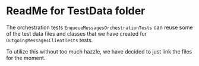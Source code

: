 ﻿# ReadMe for TestData folder

The orchestration tests `EnqueueMessagesOrchestrationTests` can reuse some of the test data files and classes that we have created for `OutgoingMessagesClientTests` tests.

To utilize this without too much hazzle, we have decided to just link the files for the moment.
